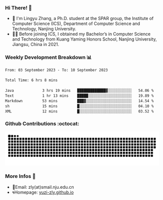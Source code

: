 ### Hi There! 👋 
- 🐳 I'm Lingyu Zhang, a Ph.D. student at the SPAR group, the Institute of Computer Science (ICS), Department of Computer Science and Technology, Nanjing University.
- 🧑‍🎓 Before joining ICS, I obtained my Bachelor’s in Computer Science and Technology from Kuang Yaming Honors School, Nanjing University, Jiangsu, China in 2021.

### Weekly Development Breakdown :bar_chart:

<!--START_SECTION:waka-->

```txt
From: 03 September 2023 - To: 10 September 2023

Total Time: 6 hrs 8 mins

Java             3 hrs 19 mins   █████████████▓░░░░░░░░░░░   54.06 %
Text             1 hr 13 mins    █████░░░░░░░░░░░░░░░░░░░░   19.89 %
Markdown         53 mins         ███▓░░░░░░░░░░░░░░░░░░░░░   14.54 %
sh               15 mins         █░░░░░░░░░░░░░░░░░░░░░░░░   04.10 %
XML              12 mins         █░░░░░░░░░░░░░░░░░░░░░░░░   03.52 %
```

<!--END_SECTION:waka-->

### Github Contributions :octocat:

![](https://raw.githubusercontent.com/yuzi-zly/yuzi-zly/output/github-contribution-grid-snake.svg)              


### More Infos 📖

- 📧Email: zly(at)smail.nju.edu.cn
- 🌀Homepage: [yuzi-zly.github.io](https://yuzi-zly.github.io/)

